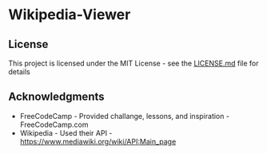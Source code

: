 # Wikipedia-Viewer

## License
This project is licensed under the MIT License - see the [LICENSE.md](LICENSE.md) file for details

## Acknowledgments
* FreeCodeCamp - Provided challange, lessons, and inspiration - FreeCodeCamp.com
* Wikipedia - Used their API - https://www.mediawiki.org/wiki/API:Main_page
